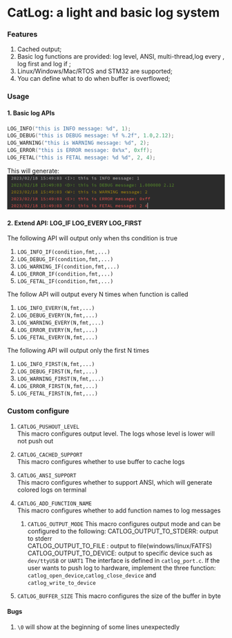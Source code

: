 # CatLog: a light and basic log system

### Features
1. Cached output;
2. Basic log functions are provided: log level, ANSI, multi-thread,log every , log first
and log if ;
3. Linux/Windows/Mac/RTOS and STM32 are supported;
4. You can define what to do when buffer is overflowed;

### Usage
#### 1. Basic log APIs
```C++
LOG_INFO("this is INFO message: %d", 1);
LOG_DEBUG("this is DEBUG message: %f %.2f", 1.0,2.12);
LOG_WARNING("this is WARNING message: %d", 2);
LOG_ERROR("this is ERROR message: 0x%x", 0xff);
LOG_FETAL("this is FETAL message: %d %d", 2, 4);
```
This will generate:
![img.png](res/img.png)

#### 2. Extend API: LOG_IF LOG_EVERY LOG_FIRST
The following API will output only when ths condition is true
1. `LOG_INFO_IF(condition,fmt,...)` 
2. `LOG_DEBUG_IF(condition,fmt,...)` 
3. `LOG_WARNING_IF(condition,fmt,...)`
4. `LOG_ERROR_IF(condition,fmt,...)`
5. `LOG_FETAL_IF(condition,fmt,...)`

The follow API will output every N times when function is called
1. `LOG_INFO_EVERY(N,fmt,...)`
2. `LOG_DEBUG_EVERY(N,fmt,...)`
3. `LOG_WARNING_EVERY(N,fmt,...)`
4. `LOG_ERROR_EVERY(N,fmt,...)`
5. `LOG_FETAL_EVERY(N,fmt,...)`    

The following API will output only the first N times

1. `LOG_INFO_FIRST(N,fmt,...)`
2. `LOG_DEBUG_FIRST(N,fmt,...)`
3. `LOG_WARNING_FIRST(N,fmt,...)`
4. `LOG_ERROR_FIRST(N,fmt,...)`
5. `LOG_FETAL_FIRST(N,fmt,...)`

### Custom configure

1. `CATLOG_PUSHOUT_LEVEL`    
This macro configures output level. The logs whose level is lower will not push out
2. `CATLOG_CACHED_SUPPORT`   
This macro configures whether to use buffer to cache logs
3. `CATLOG_ANSI_SUPPORT`   
This macro configures whether to support ANSI, which will generate colored logs on terminal
4. `CATLOG_ADD_FUNCTION_NAME`     
This macro configures whether to add function names to log messages
   1. `CATLOG_OUTPUT_MODE`
   This macro configures output mode and can be configured to the following:
   CATLOG_OUTPUT_TO_STDERR: output to stderr    
   CATLOG_OUTPUT_TO_FILE : output to file(windows/linux/FATFS)  
   CATLOG_OUTPUT_TO_DEVICE: output to specific device such as `dev/ttyUSB` or `UART1` 
   The interface is defined in `catlog_port.c`. If the user wants to push log to hardware, implement the three function:
   `catlog_open_device`,`catlog_close_device` and `catlog_write_to_device`

5. `CATLOG_BUFFER_SIZE`
This macro configures the size of the buffer in byte 

#### Bugs
1. `\0` will show at the beginning of some lines unexpectedly
